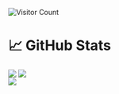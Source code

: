 
<centre>

  ![Visitor Count](https://profile-counter.glitch.me/{mfy2000}/count.svg)

</centre>

 
# &#x1f4c8; GitHub Stats
<div>
  <span>
    <img align="center" src="https://github-readme-stats.vercel.app/api?username=mfy2000&show_icons=true&theme=radical" />
  </span>

  <span>
    <img align="center" src="https://github-readme-stats.vercel.app/api/top-langs/?username=mfy2000&layout=compact" />
  </span>
</div>


<a>
  <img align="center" src="https://github-readme-stats.vercel.app/api/wakatime?mfy2000=willianrod" />
</a>



